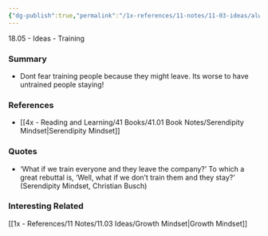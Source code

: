 ```yaml
---
{"dg-publish":true,"permalink":"/1x-references/11-notes/11-03-ideas/always-train/","title":"Always Train","created":"2022-12-20T22:43:12.000+03:00","updated":"2024-02-14T20:18:36.160+03:00"}
---
```



18.05 - Ideas - Training

### Summary
- Dont fear training people because they might leave. Its worse to have untrained people staying!

### References
- [[4x - Reading and Learning/41 Books/41.01 Book Notes/Serendipity Mindset\|Serendipity Mindset]]

### Quotes
- ‘What if we train everyone and they leave the company?’ To which a great rebuttal is, ‘Well, what if we don’t train them and they stay?’ (Serendipity Mindset, Christian Busch)

### Interesting Related
[[1x - References/11 Notes/11.03 Ideas/Growth Mindset\|Growth Mindset]]

